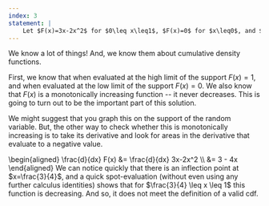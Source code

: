 ```yaml
---
index: 3
statement: |
    Let $F(x)=3x-2x^2$ for $0\leq x\leq1$, $F(x)=0$ for $x\leq0$, and $F(x)=1$ for $x\geq1$. Is $F$ a distribution function? If so, find its density function.
---
```

We know a lot of things! And, we know them about cumulative density functions. 

First, we know that when evaluated at the high limit of the support $F(x) = 1$, and when evaluated at the low limit of the support $F(x) = 0$. We also know that $F(x)$ is a monotonically increasing function -- it never decreases. This is going to turn out to be the important part of this solution. 

We might suggest that you graph this on the support of the random variable. But, the other way to check whether this is monotonically increasing is to take its derivative and look for areas in the derivative that evaluate to a negative value. 


\begin{aligned}
  \frac{d}{dx} F(x) &= \frac{d}{dx} 3x-2x^2 \\\\ 
	  &= 3 - 4x
\end{aligned}
We can notice quickly that there is an inflection point at $x=\frac{3}{4}$, and a quick spot-evaluation (without even using any further calculus identities) shows that for $\frac{3}{4} \leq x \leq 1$ this function is decreasing. And so, it does not meet the definition of a valid cdf. 